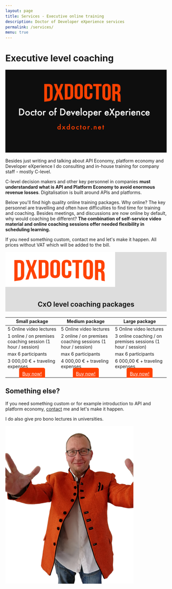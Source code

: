```yaml
---
layout: page
title: Services - Executive online training
description: Doctor of Developer eXperience services
permalink: /services/
menu: true
---
```


# Executive level coaching

<img src="/assets/img/dxdoctor-logo.png" alt="DX Doctor Logo" width="1238">

Besides just writing and talking about API Economy, platform economy and Developer eXperience I do consulting and in-house training for company staff - mostly C-level. 

C-level decision makers and other key personnel in companies **must understandard what is API and Platform Economy to avoid enormous revenue losses**. Digitalisation is built around APIs and platforms. 

Below you'll find high quality online training packages. Why online? The key personnel are travelling and often have difficulties to find time for training and coaching. Besides meetings, and discussions are now online by default, why would coaching be different? **The combination of self-service video material and online coaching sessions offer needed flexibility in scheduling learning.** 

If you need something custom, contact me and let's make it happen. All prices without VAT which will be added to the bill. 


<div style="background-color:#ddd;padding:0px;">
<div syle="text-align: center; vertical-align: middle;margin: auto;">
<img src="/assets/img/dxdoctor-package.png"/>
<h2 style="padding:10px;text-align: center; vertical-align: middle;">CxO level coaching packages</h2>
</div>
</div>


| Small package | Medium package | Large package |
|-------|--------|---------|
| 5 Online video lectures | 5 Online video lectures | 5 Online video lectures | 
| 1 online / on premises coaching session (1 hour / session) | 2 online / on premises coaching sessions (1 hour / session) | 3 online coaching / on premises sessions (1 hour / session) 
| max 6 participants | max 6 participants | max 6 participants 
| 3 000,00 € + traveling expenses | 4 000,00 €  + traveling expenses | 6 000,00 €  + traveling expenses 
| <center><a href="/services/cxo/small/order" style="background-color:#ff4201; padding:10px; color:#fff;border-radius: 5px;">Buy now!</a></center> | <center><a href="/services/cxo/medium/order" style="background-color:#ff4201; padding:10px; color:#fff;border-radius: 5px;">Buy now!</a></center> | <center><a href="/contact/" style="background-color:#ff4201; padding:10px; color:#fff;border-radius: 5px;">Buy now!</a></center> | 


## Something else? 

If you need something custom or for example introduction to API and platform economy, <a href="/contact/">contact</a> me and let's make it happen. 

I do also give pro bono lectures in universities. 


<img class="img-rounded" src="/assets/img/uploads/jarkko-full.png" alt="Jarkko APItalist Moilanen" width="400">

